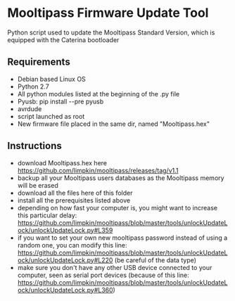 Mooltipass Firmware Update Tool
=================================
Python script used to update the Mooltipass Standard Version, which is equipped with the Caterina bootloader

Requirements
------------
- Debian based Linux OS
- Python 2.7
- All python modules listed at the beginning of the .py file
- Pyusb: pip install --pre pyusb
- avrdude
- script launched as root
- New firmware file placed in the same dir, named "Mooltipass.hex"

Instructions
------------
- download Mooltipass.hex here https://github.com/limpkin/mooltipass/releases/tag/v1.1
- backup all your Mooltipass users databases as the Mooltipass memory will be erased
- download all the files here of this folder
- install all the prerequisites listed above
- depending on how fast your computer is, you might want to increase this particular delay: https://github.com/limpkin/mooltipass/blob/master/tools/unlockUpdateLock/unlockUpdateLock.py#L359
- if you want to set your own new mooltipass password instead of using a random one, you can modify this line: https://github.com/limpkin/mooltipass/blob/master/tools/unlockUpdateLock/unlockUpdateLock.py#L220 (be careful of the data type)
- make sure you don't have any other USB device connected to your computer, seen as serial port devices (because of this line: https://github.com/limpkin/mooltipass/blob/master/tools/unlockUpdateLock/unlockUpdateLock.py#L360)
